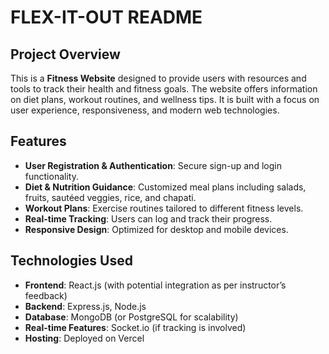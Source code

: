 # FLEX-IT-OUT README

## Project Overview
This is a **Fitness Website** designed to provide users with resources and tools to track their health and fitness goals. The website offers information on diet plans, workout routines, and wellness tips. It is built with a focus on user experience, responsiveness, and modern web technologies.

## Features
- **User Registration & Authentication**: Secure sign-up and login functionality.
- **Diet & Nutrition Guidance**: Customized meal plans including salads, fruits, sautéed veggies, rice, and chapati.
- **Workout Plans**: Exercise routines tailored to different fitness levels.
- **Real-time Tracking**: Users can log and track their progress.
- **Responsive Design**: Optimized for desktop and mobile devices.

## Technologies Used
- **Frontend**: React.js (with potential integration as per instructor’s feedback)
- **Backend**: Express.js, Node.js
- **Database**: MongoDB (or PostgreSQL for scalability)
- **Real-time Features**: Socket.io (if tracking is involved)
- **Hosting**: Deployed on Vercel


